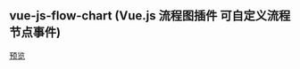 ## vue-js-flow-chart (Vue.js 流程图插件 可自定义流程节点事件)

[预览](https://cl9000.gitee.io/web-code/web-css-html/vue-js-flow-chart/)

